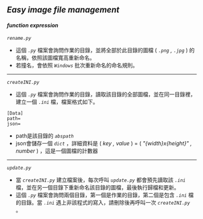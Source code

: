 ## **_Easy image file management_**

#### **_function expression_**
_`rename.py`_
  - 這個 _`.py`_ 檔案會詢問作業的目錄，並將全部於此目錄的圖檔 ( _`.png` , `.jpg`_ ) 的名稱，依照該圖檔寬高重新命名。
  - 若撞名，會依照 _`Windows`_ 批次重新命名的命名規則。

___

_`createINI.py`_
  - 這個 _`.py`_ 檔案會詢問作業的目錄，讀取該目錄的全部圖檔，並在同一目錄裡，建立一個 _`.ini`_ 檔，檔案格式如下。
```
[Data]
path=
json=
```
  - path是該目錄的 _`abspath`_ 
  - json會儲存一個 _`dict`_ ，詳細資料是 ( _key , value_ ) = ( _"{width}x{height}" , number_ ) ，這是一個圖檔的計數器

___

_`update.py`_
  - 當 _`createINI.py`_ 建立檔案後，每次呼叫 _`update.py`_ 都會預先讀取該 _`.ini`_ 檔，並在另一個目錄下重新命名該目錄的圖檔，最後執行歸檔和更新。
  - 這個 _`.py`_ 檔案會詢問兩個目錄，第一個是作業的目錄，第二個是包含 _`.ini`_ 檔的目錄。當 _`.ini`_ 遇上非該程式的寫入，請刪除後再呼叫一次 _`createINI.py`_ 。

